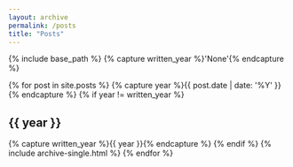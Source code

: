 ```yaml
---
layout: archive
permalink: /posts
title: "Posts"
---
```


{% include base_path %}
{% capture written_year %}'None'{% endcapture %}

<!--{% for post in paginator.posts %}-->
  <!--{% include archive-single.html %}-->
<!--{% endfor %}-->

<!--{% include paginator.html %}-->

{% for post in site.posts %}
  {% capture year %}{{ post.date | date: '%Y' }}{% endcapture %}
  {% if year != written_year %}
  <h2 id="{{ year | slugify }}" class="archive__subtitle">{{ year }}</h2>
  {% capture written_year %}{{ year }}{% endcapture %}
  {% endif %}
  {% include archive-single.html %}
{% endfor %}